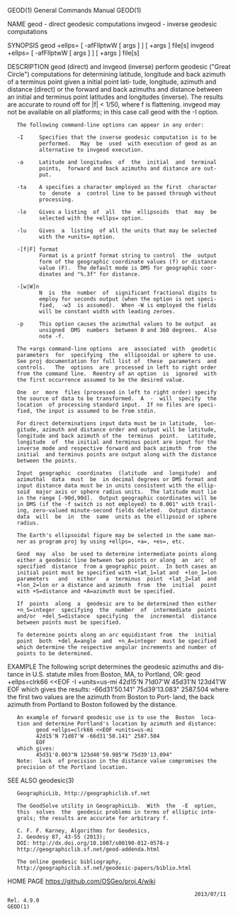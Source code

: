 GEOD(1)                                                       General Commands Manual                                                      GEOD(1)

NAME
       geod - direct geodesic computations
       invgeod - inverse geodesic computations

SYNOPSIS
       geod +ellps=<ellipse> [ -afFIlptwW [ args ] ] [ +args ] file[s]
       invgeod  +ellps=<ellipse>  [  -afFIlptwW  [  args ] ] [ +args ]
       file[s]

DESCRIPTION
       geod (direct) and invgeod (inverse)  perform  geodesic  ("Great
       Circle")  computations  for determining latitude, longitude and
       back azimuth of a terminus point given a  initial  point  lati‐
       tude,  longitude,  azimuth and distance (direct) or the forward
       and back azimuths and distance between an initial and  terminus
       point  latitudes  and  longitudes  (inverse).   The results are
       accurate to round off for |f| < 1/50, where  f  is  flattening.
       invgeod  may  not  be  available on all platforms; in this case
       call geod with the -I option.

       The following command-line options can appear in any order:

       -I     Specifies that the inverse geodesic computation is to be
              performed.   May  be  used  with execution of geod as an
              alternative to invgeod execution.

       -a     Latitude and longitudes  of  the  initial  and  terminal
              points,  forward and back azimuths and distance are out‐
              put.

       -ta    A specifies a character employed as the first  character
              to  denote  a  control line to be passed through without
              processing.

       -le    Gives a listing  of  all  the  ellipsoids  that  may  be
              selected with the +ellps= option.

       -lu    Gives  a  listing  of all the units that may be selected
              with the +units= option.

       -[f|F] format
              Format is a printf format string to control  the  output
              form of the geographic coordinate values (f) or distance
              value (F).  The default mode is DMS for geographic coor‐
              dinates and "%.3f" for distance.

       -[w|W]n
              N  is  the  number  of  significant fractional digits to
              employ for seconds output (when the option is not speci‐
              fied,  -w3  is assumed).  When -W is employed the fields
              will be constant width with leading zeroes.

       -p     This option causes the azimuthal values to be output  as
              unsigned  DMS  numbers  between 0 and 360 degrees.  Also
              note -f.

       The +args command-line options  are  associated  with  geodetic
       parameters  for  specifying  the  ellipsoidal or sphere to use.
       See proj documentation for full list of  these  parameters  and
       controls.   The  options  are  processed in left to right order
       from the command line.  Reentry of an option  is  ignored  with
       the first occurrence assumed to be the desired value.

       One  or  more  files (processed in left to right order) specify
       the source of data to be transformed.  A  -  will  specify  the
       location  of processing standard input.  If no files are speci‐
       fied, the input is assumed to be from stdin.

       For direct determinations input data must be in latitude,  lon‐
       gitude, azimuth and distance order and output will be latitude,
       longitude and back azimuth of the  terminus  point.   Latitude,
       longitude  of  the initial and terminus point are input for the
       inverse mode and respective forward and back azimuth  from  the
       initial  and terminus points are output along with the distance
       between the points.

       Input  geographic  coordinates  (latitude  and  longitude)  and
       azimuthal  data  must  be  in decimal degrees or DMS format and
       input distance data must be in units consistent with the ellip‐
       soid  major axis or sphere radius units.  The latitude must lie
       in the range [-90d,90d].  Output geographic coordinates will be
       in DMS (if the -f switch is not employed) to 0.001" with trail‐
       ing, zero-valued minute-second fields deleted.  Output distance
       data  will  be  in  the  same  units as the ellipsoid or sphere
       radius.

       The Earth's ellipsoidal figure may be selected in the same man‐
       ner as program proj by using +ellps=, +a=, +es=, etc.

       Geod  may  also  be used to determine intermediate points along
       either a geodesic line between two points or along  an  arc  of
       specified  distance  from a geographic point.  In both cases an
       initial point must be specified with +lat_1=lat and  +lon_1=lon
       parameters   and   either   a  terminus  point  +lat_2=lat  and
       +lon_2=lon or a distance and azimuth  from  the  initial  point
       with +S=distance and +A=azimuth must be specified.

       If  points  along  a  geodesic are to be determined then either
       +n_S=integer  specifying  the  number  of  intermediate  points
       and/or  +del_S=distance  specifying  the  incremental  distance
       between points must be specified.

       To determine points along an arc equidistant from  the  initial
       point  both  +del_A=angle  and  +n_A=integer  must be specified
       which determine the respective angular increments and number of
       points to be determined.

EXAMPLE
       The  following script determines the geodesic azimuths and dis‐
       tance in U.S. statute miles from Boston, MA, to Portland, OR:
             geod +ellps=clrk66 <<EOF -I +units=us-mi
             42d15'N 71d07'W 45d31'N 123d41'W
             EOF
       which gives the results:
             -66d31'50.141" 75d39'13.083" 2587.504
       where the first two values are the azimuth from Boston to Port‐
       land,  the back azimuth from Portland to Boston followed by the
       distance.

       An example of forward geodesic use is to use the  Boston  loca‐
       tion and determine Portland's location by azimuth and distance:
             geod +ellps=clrk66 <<EOF +units=us-mi
             42d15'N 71d07'W -66d31'50.141" 2587.504
             EOF
       which gives:
             45d31'0.003"N 123d40'59.985"W 75d39'13.094"
       Note:  lack  of precision in the distance value compromises the
       precision of the Portland location.

SEE ALSO
       geodesic(3)

       GeographicLib, http://geographiclib.sf.net

       The GeodSolve utility in GeographicLib.  With  the  -E  option,
       this  solves  the  geodesic problems in terms of elliptic inte‐
       grals; the results are accurate for arbitrary f.

       C. F. F. Karney, Algorithms for Geodesics,
       J. Geodesy 87, 43-55 (2013);
       DOI: http://dx.doi.org/10.1007/s00190-012-0578-z
       http://geographiclib.sf.net/geod-addenda.html

       The online geodesic bibliography,
       http://geographiclib.sf.net/geodesic-papers/biblio.html

HOME PAGE
       https://github.com/OSGeo/proj.4/wiki

                                                               2013/07/11 Rel. 4.9.0                                                       GEOD(1)
